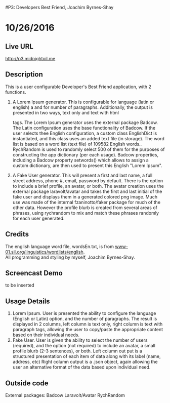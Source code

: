  #P3: Developers Best Friend, Joachim Byrnes-Shay
# 10/26/2016

## Live URL
<http://p3.midnightoil.me>

## Description
This is a user configurable Developer's Best Friend application, with 2 functions.
1.  A Lorem Ipsum generator.  This is configurable for language (latin or english) a
and for number of paragraphs.  Additionally, the output is presented in two ways,
text only and text with html <p> tags.  The Lorem Ipsum generator uses the external 
package Badcow.  The Latin configuration uses the base functionality of Badcow. 
If the user selects thee English configuration, a custom class EnglishDict is instantiated, and
this class uses an added text file (in storage). The word list is based on a word list (text file) of 109582 English words..  RychRandom is used
to randomly select 500 of them for the purposes of constructing the app dictionary (per each usage).
Badcow properties, including a Badcow property setwords() which allows to assign a custom dictionary,
are then used to present this English "Lorem Ipsum".   
2.  A Fake User generator.  This will present a first and last name, a full street address, phone #, 
email, password by default.  There is the option to include a brief profile, an avatar, or both.
The avatar creation uses the external package laravolt/avatar and takes the first and last initial of the fake user and 
displays them in a generated colored png image.  Much use was made of the internal fzaninotto/faker package for much of 
the other data.  However the profile blurb is created from several areas of phrases, using rychrandom to mix and match
these phrases randomly for each user generated.


## Credits
The english language word file, wordsEn.txt, is from www-01.sil.org/linguistics/wordlists/english.  
All programming and styling by myself, Joachim Byrnes-Shay.

## Screencast Demo
to be inserted

## Usage Details 
1.  Lorem Ipsum.
User is presented the ability to configure  the language (English or Latin) option, 
and the number of paragraphs.  The result is displayed in 2 columns, left column is text only, right column is text with 
paragraph tags, allowing the user to copy/paste the appropriate content based on their individual needs.
2.  Fake User.
User is given the ability to select the number of users (required), and the option (not required) to include 
an avatar, a small profile blurb (2-3 sentences), or both.
Left column out put is a structured presentation of each item of data along with its label (name, address, etc)
Right column output is a .json object, again allowing the user an alternative format of the data based upon individual need.  
 

## Outside code
External packages:
Badcow
Laravolt/Avatar
RychRandom

